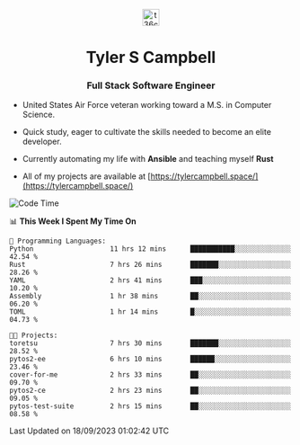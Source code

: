 <p align="center">
<a href="https://www.linkedin.com/in/t36campbell" target="blank"><img align="center" src="https://ik.imagekit.io/t36campbell/Portfolio/linkedin.png.original_m8bbGgPh6.png" alt="t36campbell" height="30" width="30" /></a>
</p>
<h1 align="center">Tyler S Campbell</h1>
<h3 align="center">Full Stack Software Engineer</h3>

* United States Air Force veteran working toward a M.S. in Computer Science.

* Quick study, eager to cultivate the skills needed to become an elite developer.

* Currently automating my life with **Ansible** and teaching myself **Rust**

* All of my projects are available at [https://tylercampbell.space/](https://tylercampbell.space/)

<!--START_SECTION:waka-->
![Code Time](http://img.shields.io/badge/Code%20Time-2%2C819%20hrs%2026%20mins-blue)

📊 **This Week I Spent My Time On** 

```text
💬 Programming Languages: 
Python                   11 hrs 12 mins      ███████████░░░░░░░░░░░░░░   42.54 % 
Rust                     7 hrs 26 mins       ███████░░░░░░░░░░░░░░░░░░   28.26 % 
YAML                     2 hrs 41 mins       ███░░░░░░░░░░░░░░░░░░░░░░   10.20 % 
Assembly                 1 hr 38 mins        ██░░░░░░░░░░░░░░░░░░░░░░░   06.20 % 
TOML                     1 hr 14 mins        █░░░░░░░░░░░░░░░░░░░░░░░░   04.73 % 

🐱‍💻 Projects: 
toretsu                  7 hrs 30 mins       ███████░░░░░░░░░░░░░░░░░░   28.52 % 
pytos2-ee                6 hrs 10 mins       ██████░░░░░░░░░░░░░░░░░░░   23.46 % 
cover-for-me             2 hrs 33 mins       ██░░░░░░░░░░░░░░░░░░░░░░░   09.70 % 
pytos2-ce                2 hrs 23 mins       ██░░░░░░░░░░░░░░░░░░░░░░░   09.05 % 
pytos-test-suite         2 hrs 15 mins       ██░░░░░░░░░░░░░░░░░░░░░░░   08.58 % 
```


 Last Updated on 18/09/2023 01:02:42 UTC
<!--END_SECTION:waka-->
